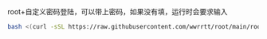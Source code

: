 root+自定义密码登陆，可以带上密码，如果没有填，运行时会要求输入

```bash 
bash <(curl -sSL https://raw.githubusercontent.com/wwrrtt/root/main/root.sh) [PASSWORD]
